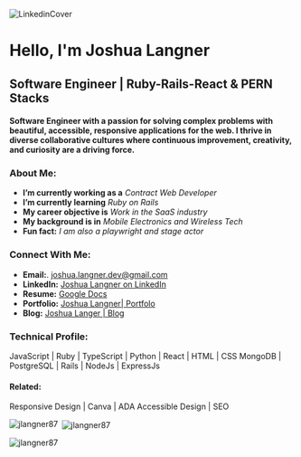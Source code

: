 ![LinkedinCover](https://user-images.githubusercontent.com/107937483/225999262-0dac98d2-636b-4d21-ad9f-36dfb7f7bc6f.png)

# Hello, I'm Joshua Langner
## Software Engineer | Ruby-Rails-React & PERN Stacks

#### Software Engineer with a passion for solving complex problems with beautiful, accessible, responsive applications for the web. I thrive in diverse collaborative cultures where continuous improvement, creativity, and curiosity are a driving force.

### About Me:
- **I’m currently working as a** *Contract Web Developer*
- **I’m currently learning** *Ruby on Rails*
- **My career objective is** *Work in the SaaS industry*
- **My background is in** *Mobile Electronics and Wireless Tech*
- **Fun fact:** *I am also a playwright and stage actor*

### Connect With Me:
- **Email:**. joshua.langner.dev@gmail.com
- **LinkedIn:**  [Joshua Langner on LinkedIn](https://www.linkedin.com/in/josh-langner/)
- **Resume:**  [Google Docs](https://docs.google.com/document/d/11C2qaFNdGONL-lHx5Tu7SCo1X-baUE4YboAxMH1mDbc/edit?usp=sharing)
- **Portfolio:**  [Joshua Langner| Portfolo](https://www.joshua.langner.com/portfolio)
- **Blog:**  [Joshua Langer | Blog](https://www.joshua.langner.com/)

### Technical Profile:
JavaScript | Ruby | TypeScript | Python | React | HTML | CSS
MongoDB | PostgreSQL | Rails | NodeJs | ExpressJs 

#### Related:
Responsive Design | Canva | ADA Accessible Design | SEO

<p><img align="left" src="https://github-readme-stats.vercel.app/api/top-langs?username=jlangner87&show_icons=true&locale=en&layout=compact" alt="jlangner87" /></p>

<p>&nbsp;<img align="center" src="https://github-readme-stats.vercel.app/api?username=jlangner87&show_icons=true&locale=en" alt="jlangner87" /></p>

<p><img align="center" src="https://github-readme-streak-stats.herokuapp.com/?user=jlangner87&" alt="jlangner87" /></p>
